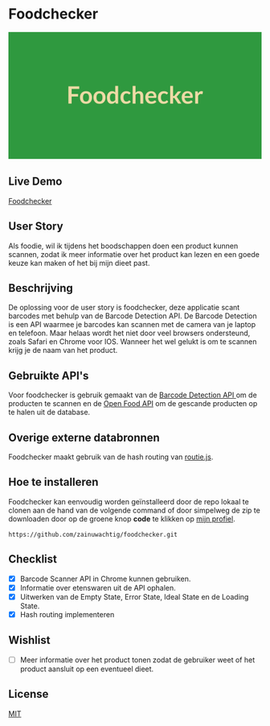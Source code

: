 # Foodchecker

![Foodchecker banner](banner.png)

## Live Demo

[Foodchecker](zainuwachtig.github.io/foodchecker/)

## User Story

Als foodie, wil ik tijdens het boodschappen doen een product kunnen scannen, zodat ik meer informatie over het product kan lezen en een goede keuze kan maken of het bij mijn dieet past.

## Beschrijving

De oplossing voor de user story is foodchecker, deze applicatie scant barcodes met behulp van de Barcode Detection API. De Barcode Detection is een API waarmee je barcodes kan scannen met de camera van je laptop en telefoon. Maar helaas wordt het niet door veel browsers ondersteund, zoals Safari en Chrome voor IOS. Wanneer het wel gelukt is om te scannen krijg je de naam van het product.

## Gebruikte API's

Voor foodchecker is gebruik gemaakt van de [Barcode Detection API ](https://developer.mozilla.org/en-US/docs/Web/API/Barcode_Detection_API) om de producten te scannen en de [Open Food API](https://world.openfoodfacts.org/data) om de gescande producten op te halen uit de database.

## Overige externe databronnen

Foodchecker maakt gebruik van de hash routing van [routie.js](http://projects.jga.me/routie/).

## Hoe te installeren

Foodchecker kan eenvoudig worden geïnstalleerd door de repo lokaal te clonen aan de hand van de volgende command of door simpelweg de zip te downloaden door op de groene knop **code** te klikken op [mijn profiel](https://github.com/zainuwachtig/foodchecker).

```
https://github.com/zainuwachtig/foodchecker.git
```

## Checklist

- [x] Barcode Scanner API in Chrome kunnen gebruiken.
- [x] Informatie over etenswaren uit de API ophalen.
- [x] Uitwerken van de Empty State, Error State, Ideal State en de Loading State.
- [x] Hash routing implementeren

## Wishlist

- [ ] Meer informatie over het product tonen zodat de gebruiker weet of het product aansluit op een eventueel dieet.

## License

[MIT](LICENSE)
